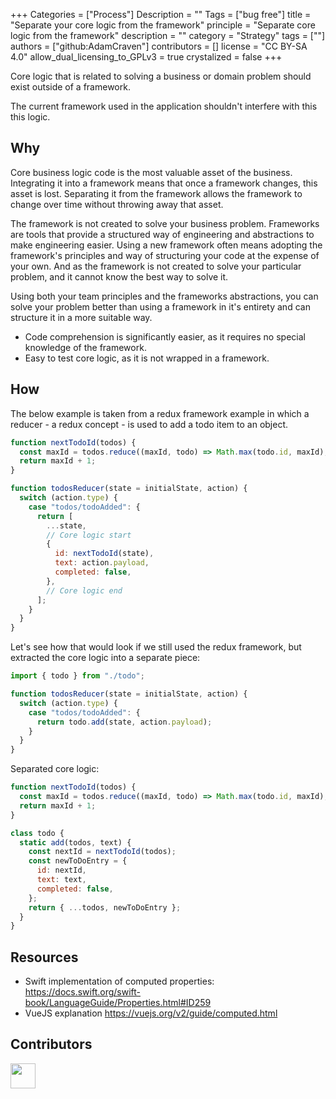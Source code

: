+++
Categories = ["Process"]
Description = ""
Tags = ["bug free"]
title = "Separate your core logic from the framework"
principle = "Separate core logic from the framework"
description = ""
category = "Strategy"
tags = [""]
authors = ["github:AdamCraven"]
contributors = []
license = "CC BY-SA 4.0"
allow_dual_licensing_to_GPLv3 = true
crystalized = false
+++

Core logic that is related to solving a business or domain problem should exist outside of a framework.

The current framework used in the application shouldn't interfere with this this logic.

## Why

Core business logic code is the most valuable asset of the business. Integrating it into a framework means that once a framework changes, this asset is lost. Separating it from the framework allows the framework to change over time without throwing away that asset.

The framework is not created to solve your business problem. Frameworks are tools that provide a structured way of engineering and abstractions to make engineering easier. Using a new framework often means adopting the framework's principles and way of structuring your code at the expense of your own. And as the framework is not created to solve your particular problem, and it cannot know the best way to solve it.

Using both your team principles and the frameworks abstractions, you can solve your problem better than using a framework in it's entirety and can structure it in a more suitable way.

- Code comprehension is significantly easier, as it requires no special knowledge of the framework.
- Easy to test core logic, as it is not wrapped in a framework.

## How

The below example is taken from a redux framework example in which a reducer - a redux concept - is used to add a todo item to an object.

```js
function nextTodoId(todos) {
  const maxId = todos.reduce((maxId, todo) => Math.max(todo.id, maxId), -1);
  return maxId + 1;
}

function todosReducer(state = initialState, action) {
  switch (action.type) {
    case "todos/todoAdded": {
      return [
        ...state,
        // Core logic start
        {
          id: nextTodoId(state),
          text: action.payload,
          completed: false,
        },
        // Core logic end
      ];
    }
  }
}
```

Let's see how that would look if we still used the redux framework, but extracted the core logic into a separate piece:

```js
import { todo } from "./todo";

function todosReducer(state = initialState, action) {
  switch (action.type) {
    case "todos/todoAdded": {
      return todo.add(state, action.payload);
    }
  }
}
```

Separated core logic:

```js
function nextTodoId(todos) {
  const maxId = todos.reduce((maxId, todo) => Math.max(todo.id, maxId), -1);
  return maxId + 1;
}

class todo {
  static add(todos, text) {
    const nextId = nextTodoId(todos);
    const newToDoEntry = {
      id: nextId,
      text: text,
      completed: false,
    };
    return { ...todos, newToDoEntry };
  }
}
```

## Resources

- Swift implementation of computed properties: https://docs.swift.org/swift-book/LanguageGuide/Properties.html#ID259
- VueJS explanation https://vuejs.org/v2/guide/computed.html

## Contributors

<a class="contributor" alt="Adam Craven" href="https://github.com/adamcraven">
  <img src="https://github.com/adamcraven.png?size=80" width="40">
</a>
